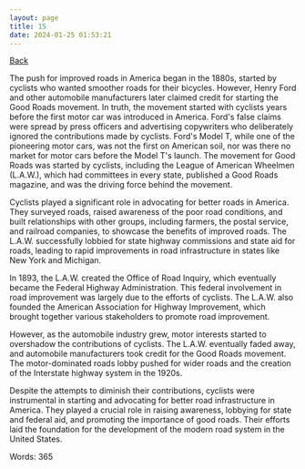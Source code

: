 ```yaml
---
layout: page
title: 15
date: 2024-01-25 01:53:21
---
```


[Back](./)


The push for improved roads in America began in the 1880s, started by cyclists who wanted smoother roads for their bicycles. However, Henry Ford and other automobile manufacturers later claimed credit for starting the Good Roads movement. In truth, the movement started with cyclists years before the first motor car was introduced in America. Ford's false claims were spread by press officers and advertising copywriters who deliberately ignored the contributions made by cyclists. Ford's Model T, while one of the pioneering motor cars, was not the first on American soil, nor was there no market for motor cars before the Model T's launch. The movement for Good Roads was started by cyclists, including the League of American Wheelmen (L.A.W.), which had committees in every state, published a Good Roads magazine, and was the driving force behind the movement.

Cyclists played a significant role in advocating for better roads in America. They surveyed roads, raised awareness of the poor road conditions, and built relationships with other groups, including farmers, the postal service, and railroad companies, to showcase the benefits of improved roads. The L.A.W. successfully lobbied for state highway commissions and state aid for roads, leading to rapid improvements in road infrastructure in states like New York and Michigan.

In 1893, the L.A.W. created the Office of Road Inquiry, which eventually became the Federal Highway Administration. This federal involvement in road improvement was largely due to the efforts of cyclists. The L.A.W. also founded the American Association for Highway Improvement, which brought together various stakeholders to promote road improvement.

However, as the automobile industry grew, motor interests started to overshadow the contributions of cyclists. The L.A.W. eventually faded away, and automobile manufacturers took credit for the Good Roads movement. The motor-dominated roads lobby pushed for wider roads and the creation of the Interstate highway system in the 1920s.

Despite the attempts to diminish their contributions, cyclists were instrumental in starting and advocating for better road infrastructure in America. They played a crucial role in raising awareness, lobbying for state and federal aid, and promoting the importance of good roads. Their efforts laid the foundation for the development of the modern road system in the United States.

Words: 365